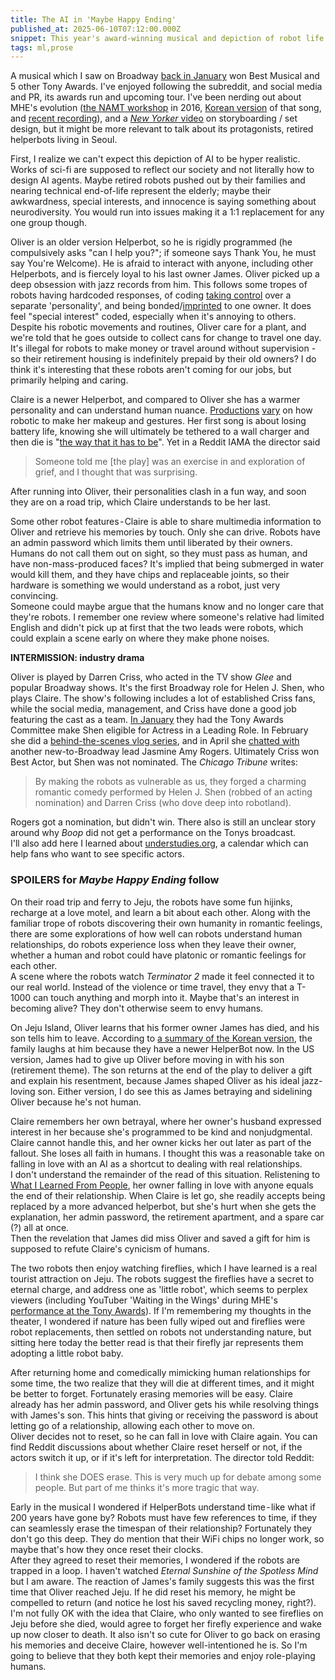 ```yaml
---
title: The AI in 'Maybe Happy Ending'
published_at: 2025-06-10T07:12:00.000Z
snippet: This year's award-winning musical and depiction of robot life
tags: ml,prose
---
```


A musical which I saw on Broadway [back in January](/nyc-1-25) won Best Musical and 5 other Tony Awards. I've enjoyed following the subreddit, and social media and PR, its awards run and upcoming tour. I've been nerding out about MHE's evolution ([the NAMT workshop](https://www.youtube.com/watch?v=ktd8y7NcjZw) in 2016, [Korean version](https://www.youtube.com/watch?v=YtLB8DwVvyQ) of that song, and [recent recording](https://www.youtube.com/watch?v=MQ3n1h9pfe4)), and a [*New Yorker* video](https://www.youtube.com/watch?v=U4o-Vg-DrL8) on storyboarding / set design, but it might be more relevant to talk about its protagonists, retired helperbots living in Seoul.

First, I realize we can't expect this depiction of AI to be hyper realistic. Works of sci-fi are supposed to reflect our society and not literally how to design AI agents. Maybe retired robots pushed out by their families and nearing technical end-of-life represent the elderly; maybe their awkwardness, special interests, and innocence is saying something about neurodiversity. You would run into issues making it a 1:1 replacement for any one group though.

Oliver is an older version Helperbot, so he is rigidly programmed (he compulsively asks "can I help you?"; if someone says Thank You, he must say You're Welcome). He is afraid to interact with anyone, including other Helperbots, and is fiercely loyal to his last owner James. Oliver picked up a deep obsession with jazz records from him. This follows some tropes of robots having hardcoded responses, of coding [taking control](https://www.youtube.com/watch?v=H3anSBqOLK8) over a separate 'personality', and being bonded/[imprinted](https://www.youtube.com/watch?v=0M1e8zt6DCw) to one owner. It does feel "special interest" coded, especially when it's annoying to others.<br/>
Despite his robotic movements and routines, Oliver care for a plant, and we're told that he goes outside to collect cans for change to travel one day. It's illegal for robots to make money or travel around without supervision - so their retirement housing is indefinitely prepaid by their old owners? I do think it's interesting that these robots aren't coming for our jobs, but primarily helping and caring.

Claire is a newer Helperbot, and compared to Oliver she has a warmer personality and can understand human nuance. [Productions](https://www.youtube.com/watch?v=z-AL56ohPaA) [vary](https://www.youtube.com/watch?v=RWZstgbyoWk) on how robotic to make her makeup and gestures. Her first song is about losing battery life, knowing she will ultimately be tethered to a wall charger and then die is "[the way that it has to be](https://www.youtube.com/watch?v=WgbWBJT59RY)". Yet in a Reddit IAMA the director said

> Someone told me [the play] was an exercise in and exploration of grief, and I thought that was surprising.

After running into Oliver, their personalities clash in a fun way, and soon they are on a road trip, which Claire understands to be her last.

Some other robot features - Claire is able to share multimedia information to Oliver and  retrieve his memories by touch. Only she can drive. Robots have an admin password which limits them until liberated by their owners. Humans do not call them out on sight, so they must pass as human, and have non-mass-produced faces? It's implied that being submerged in water would kill them, and they have chips and replaceable joints, so their hardware is something we would understand as a robot, just very convincing.<br/>
Someone could maybe argue that the humans know and no longer care that they're robots. I remember one review where someone's relative had limited English and didn't pick up at first that the two leads were robots, which could explain a scene early on where they make phone noises.

**INTERMISSION: industry drama**

Oliver is played by Darren Criss, who acted in the TV show *Glee* and popular Broadway shows. It's the first Broadway role for Helen J. Shen, who plays Claire. The show's following includes a lot of established Criss fans, while the social media, management, and Criss have done a good job featuring the cast as a team. [In January](https://www.broadway.com/buzz/205123/tony-awards-committee-determines-eligibility-for-sunset-boulevard-maybe-happy-ending-elf-and-more/) they had the Tony Awards Committee make Shen eligible for Actress in a Leading Role. In February she did a [behind-the-scenes vlog series](https://www.youtube.com/watch?v=5wmm6LSJY9M), and in April she [chatted with](https://www.youtube.com/watch?v=ey9QxW_Ynxc) another new-to-Broadway lead Jasmine Amy Rogers. Ultimately Criss won Best Actor, but Shen was not nominated. The *Chicago Tribune* writes:

> By making the robots as vulnerable as us, they forged a charming romantic comedy performed by Helen J. Shen (robbed of an acting nomination) and Darren Criss (who dove deep into robotland).

Rogers got a nomination, but didn't win. There also is still an unclear story around why *Boop* did not get a performance on the Tonys broadcast.<br/>
I'll also add here I learned about [understudies.org](https://understudies.org), a calendar which can help fans who want to see specific actors.

### SPOILERS for *Maybe Happy Ending* follow

On their road trip and ferry to Jeju, the robots have some fun hijinks, recharge at a love motel, and learn a bit about each other. Along with the familiar trope of robots discovering their own humanity in romantic feelings, there are some explorations of how well can robots understand human relationships, do robots experience loss when they leave their owner, whether a human and robot could have platonic or romantic feelings for each other.<br/>
A scene where the robots watch *Terminator 2* made it feel connected it to our real world. Instead of the violence or time travel, they envy that a T-1000 can touch anything and morph into it. Maybe that's an interest in becoming alive? They don't otherwise seem to envy humans.

On Jeju Island, Oliver learns that his former owner James has died, and his son tells him to leave. According to [a summary of the Korean version](https://koreanmusicals.tumblr.com/maybe-happy-ending-info), the family laughs at him because they have a newer HelperBot now. In the US version, James had to give up Oliver before moving in with his son (retirement theme). The son returns at the end of the play to deliver a gift and explain his resentment, because James shaped Oliver as his ideal jazz-loving son. Either version, I do see this as James betraying and sidelining Oliver because he's not human.

Claire remembers her own betrayal, where her owner's husband expressed interest in her because she's programmed to be kind and nonjudgmental. Claire cannot handle this, and her owner kicks her out later as part of the fallout. She loses all faith in humans. I thought this was a reasonable take on falling in love with an AI as a shortcut to dealing with real relationships.<br/>
I don't understand the remainder of the read of this situation. Relistening to [What I Learned From People](https://www.youtube.com/watch?v=i6P7m12NQ9M), her owner falling in love with anyone equals the end of their relationship. When Claire is let go, she readily accepts being replaced by a more advanced helperbot, but she's hurt when she gets the explanation, her admin password, the retirement apartment, and a spare car (?) all at once.<br/>
Then the revelation that James did miss Oliver and saved a gift for him is supposed to refute Claire's cynicism of humans.

The two robots then enjoy watching fireflies, which I have learned is a real tourist attraction on Jeju. The robots suggest the fireflies have a secret to eternal charge, and address one as 'little robot', which seems to perplex viewers (including YouTuber 'Waiting in the Wings' during MHE's [performance at the Tony Awards](https://www.youtube.com/watch?v=nZUVDu2q0Zo)). If I'm remembering my thoughts in the theater, I wondered if nature has been fully wiped out and fireflies were robot replacements, then settled on robots not understanding nature, but sitting here today the better read is that their firefly jar represents them adopting a little robot baby.

After returning home and comedically mimicking human relationships for some time, the two realize that they will die at different times, and it might be better to forget. Fortunately erasing memories will be easy. Claire already has her admin password, and Oliver gets his while resolving things with James's son. This hints that giving or receiving the password is about letting go of a relationship, allowing each other to move on.<br/>
Oliver decides not to reset, so he can fall in love with Claire again. You can find Reddit discussions about whether Claire reset herself or not, if the actors switch  it up, or if it's left for interpretation. The director told Reddit:

> I think she DOES erase. This is very much up for debate among some people. But part of me thinks it's more tragic that way.

Early in the musical I wondered if HelperBots understand time - like what if 200 years have gone by? Robots must have few references to time, if they can seamlessly erase the timespan of their relationship? Fortunately they don't go this deep. They do mention that their WiFi chips no longer work, so maybe that's how they once reset their clocks.<br/>
After they agreed to reset their memories, I wondered if the robots are trapped in a loop. I haven't watched *Eternal Sunshine of the Spotless Mind* but I am aware. The reaction of James's family suggests this was the first time that Oliver reached Jeju. If he did reset his memory, he might be compelled to return (and notice he lost his saved recycling money, right?).
I'm not fully OK with the idea that Claire, who only wanted to see fireflies on Jeju before she died, would agree to forget her firefly experience and wake up now closer to death. It also isn't so cute for Oliver to go back on erasing his memories and deceive Claire, however well-intentioned he is. So I'm going to believe that they both kept their memories and enjoy role-playing humans.

<br/>
<br/>
<br/>
